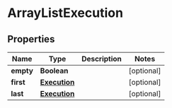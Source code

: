 

# ArrayListExecution


## Properties

| Name | Type | Description | Notes |
|------------ | ------------- | ------------- | -------------|
|**empty** | **Boolean** |  |  [optional] |
|**first** | [**Execution**](Execution.md) |  |  [optional] |
|**last** | [**Execution**](Execution.md) |  |  [optional] |



